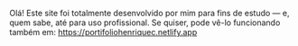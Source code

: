 Olá! Este site foi totalmente desenvolvido por mim para fins de estudo — e, quem sabe, até para uso profissional. Se quiser, pode vê-lo funcionando também em: https://portifoliohenriquec.netlify.app
